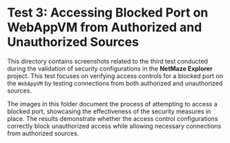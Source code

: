 # Test 3: Accessing Blocked Port on WebAppVM from Authorized and Unauthorized Sources

This directory contains screenshots related to the third test conducted during the validation of security configurations in the **NetMaze Explorer** project. This test focuses on verifying access controls for a blocked port on the `WebAppVM` by testing connections from both authorized and unauthorized sources.

The images in this folder document the process of attempting to access a blocked port, showcasing the effectiveness of the security measures in place. The results demonstrate whether the access control configurations correctly block unauthorized access while allowing necessary connections from authorized sources.
